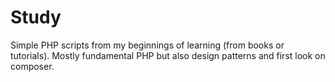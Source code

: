 # Study
Simple PHP scripts from my beginnings of learning (from books or tutorials). 
Mostly fundamental PHP but also design patterns and first look on composer.
